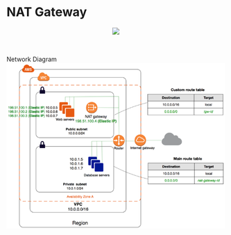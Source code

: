 # NAT Gateway

<p align="center">
  <img src="nat-gateway-diagram.pngg">
</p>
<br/>

Network Diagram
![Image of Network Diagram](nat-gateway-diagram.png)